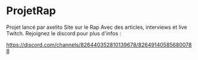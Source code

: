# ProjetRap
 
Projet lancé par axelito
Site sur le Rap
Avec des articles, interviews et live Twitch.
Rejoignez le discord pour plus d'infos : 

https://discord.com/channels/826440352810139678/826491405856800788
